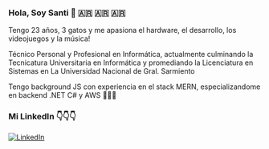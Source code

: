 ### Hola, Soy Santi 👋 🇦🇷 🇦🇷 🇦🇷

Tengo 23 años, 3 gatos y me apasiona el hardware, el desarrollo, los videojuegos y la música!

Técnico Personal y Profesional en Informática, actualmente culminando la Tecnicatura Universitaria en Informática y promediando la Licenciatura en Sistemas en La Universidad Nacional de Gral. Sarmiento

Tengo background JS con experiencia en el stack MERN, especializandome en backend .NET C# y AWS 📖🧑‍🎓

### Mi LinkedIn 👇👇👇

[![LinkedIn](https://upload.wikimedia.org/wikipedia/commons/c/ca/LinkedIn_logo_initials.png)](https://www.linkedin.com/in/santiago-uría/)
